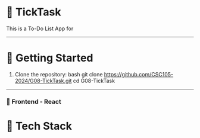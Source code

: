 # :pushpin: TickTask

This is a To-Do List App for 

---

# :rocket: Getting Started
1. Clone the repository: bash git clone https://github.com/CSC105-2024/G08-TickTask.git cd G08-TickTask

---

### :hammer: Frontend - React
# :wrench: Tech Stack

